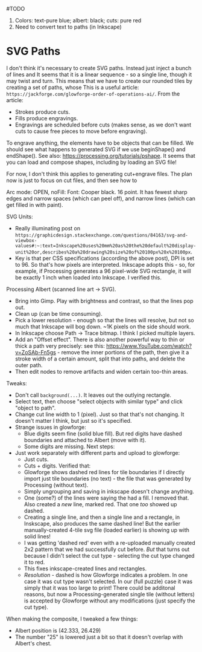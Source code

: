 #TODO
1. Colors: text-pure blue; albert: black; cuts: pure red
1. Need to convert text to paths (in Inkscape)

# SVG Paths
I don't think it's necessary to create SVG paths. Instead just inject a bunch of lines and 
It seems that it is a linear sequence - so a single line, though it
may twist and turn. This means that we have to create our rounded tiles by
creating a set of paths, whose
This is a useful article: `https://jackforge.com/glowforge-order-of-operations-ai/`. From the article:
- Strokes produce cuts.
- Fills produce engravings.
- Engravings are scheduled before cuts (makes sense, as we don't want cuts to cause free pieces to move before engraving).

To engrave anything, the elements have to be objects that can be filled. We should see what happens to generated SVG if we use beginShape() and endShape().
See also: https://processing.org/tutorials/pshape. It seems that you can load and compose shapes, including by loading an SVG file!

For now, I don't think this applies to generating cut+engrave files. The plan now is just to focus on cut files, and then see how to 


Arc mode: OPEN, noFill:
Font: Cooper black. 16 point. It has fewest sharp edges and narrow spaces (which can peel off), and narrow lines (which can get filled in with paint).


SVG Units:
- Really illuminating post on `https://graphicdesign.stackexchange.com/questions/84163/svg-and-viewbox-values#:~:text=Inkscape%20uses%20mm%20as%20the%20default%20display-unit%20or,describes%20a%20drawing%20size%20of%20100px%20x%20100px`.
- Key is that per CSS specifications (according the above post), DPI is
  set to 96. So that's how pixels are interpreted. Inkscape adopts this - so,
  for example, if Processing generates a 96 pixel-wide SVG rectangle, it will
  be exactly 1 inch when loaded into Inkscape. I verified this.


Processing Albert (scanned line art -> SVG).
- Bring into Gimp. Play with brightness and contrast, so that the lines pop out.
- Clean up (can be time consuming).
- Pick a lower resolution - enough so that the lines will resolve, but not
  so much that Inkscape will bog down. ~1K pixels on the side should work.
- In Inkscape choose Path -> Trace bitmap. I think I picked multiple layers.
- Add an "Offset effect". There is also another powerful way to thin or thick 
  a path very precisely: see this: https://www.YouTube.com/watch?v=ZoSAb-Fn5gs -  remove the inner portions of the path, then give it a stroke width of a
  certain amount, split that into paths, and delete the outer path.
- Then edit nodes to remove artifacts and widen certain too-thin areas.

Tweaks:
- Don't call `background(...)`. It leaves out the outlying rectangle.
- Select text, then choose "select objects with similar type" and click "object to path".
- Change cut line width to 1 (pixel). Just so that that's not changing. It doesn't matter I think, but just so it's specified.
- Strange issues in glowforge:
    - Blue digits seem fine (solid blue fill). But red digits have dashed
	boundaries and attached to Albert (move with it).
	- Some digits are missing.
Next steps:
- Just work separately with different parts and upload to glowforge:
    - Just cuts.
    - Cuts + digits.
Verified that:
    - Glowforge shows dashed red lines for tile boundaries if I directly import
      just tile boundaries (no text) - the file that was generated by Processing
      (without text).
    - Simply ungrouping and saving in inkscape doesn't change anything.
    - One (some?) of the lines were saying the had a fill. I removed that. Also created a *new* line, marked red. That one *too* showed up dashed.
    - Creating a single line, and then a single line and a rectangle, in Inskscape, also produces the same dashed line! But the earlier manually-created 4-tile
    svg file (loaded earlier) is showing up with solid lines!
    - I was getting 'dashed red' even with a re-uploaded manually created 2x2
    pattern that we had successfully cut before. *But* that turns out because
    I didn't select the cut type - selecting the cut type changed it to red.
    - This fixes inkscape-created lines and rectangles.
    - *Resolution* - dashed is how Glowforge indicates a problem. In one case
      it was cut type wasn't selected. In our (full puzzle) case it was
      simply that it was too large to print! There could be additonal reasons,
      but now a Processing-generated single tile (without letters) is accepted
      by Glowforge without any modifications (just specify the cut type).

When making the composite, I tweaked a few things:
- Albert position is (42.333, 26.429)
- The number "25" is lowered just a bit so that it doesn't overlap
  with Albert's chest.
